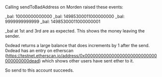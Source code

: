 Calling sendToBadAddress on Morden raised these events:

_bal: 10000000000000
_bal: 14985300011000000000
_bal: 9999999999999
_bal: 14985300011000000001

_bal at 1st and 3rd are as expected. This shows the money leaving the sender.

0xdead returns a large balance that does increments by 1 after the send.
0xdead has an entry on etherscan (https://testnet.etherscan.io/address/0x000000000000000000000000000000000000dead) which shows other users have sent ether to it.

So send to this account succeeds.
